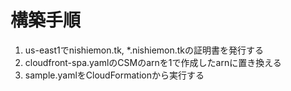 # 構築手順
1. us-east1でnishiemon.tk, *.nishiemon.tkの証明書を発行する
2. cloudfront-spa.yamlのCSMのarnを1で作成したarnに置き換える
3. sample.yamlをCloudFormationから実行する